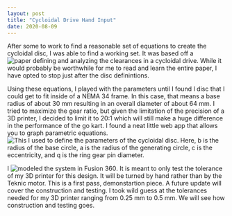 ```yaml
---
layout: post
title: "Cycloidal Drive Hand Input"
date: 2020-08-09
---
```

After some to work to find a reasonable set of equations to create the cycloidal disc, I was able to find a working set.  It was based off a ![paper defining and analyzing the clearances in a cycloidal drive](https://www.semanticscholar.org/paper/Determination-of-Real-Clearances-Between-Cycloidal-Kosti%C4%87-Blagojevi%C4%87/5781a00b76689620e057e46ad19a25e0a0c33896).  While it would probably be worthwhile for me to read and learn the entire paper, I have opted to stop just after the disc definintions.

Using these equations, I played with the parameters until I found I disc that I could get to fit inside of a NEMA 34 frame.  In this case, that means a base radius of about 30 mm resulting in an overall diameter of about 64 mm.  I tried to maximize the gear ratio, but given the limitation of the precision of a 3D printer, I decided to limit it to 20:1 which will still make a huge difference in the performance of the go kart.  I found a neat little web app that allows you to graph parametric equations.  ![This I used to define the parameters of the cycloidal disc](https://www.desmos.com/calculator/xkpccbidkv).  Here, b is the radius of the base circle, a is the radius of the generating circle, c is the eccentricity, and q is the ring gear pin diameter.

I ![modeled the system in Fusion 360](https://a360.co/33AocBz).  It is meant to only test the tolerance of my 3D printer for this design.  It will be turned by hand rather than by the Teknic motor.  This is a first pass, demonstartion piece.  A future update will cover the construction and testing.  I took wild guess at the tolerances needed for my 3D printer ranging from 0.25 mm to 0.5 mm.  We will see how construction and testing goes.